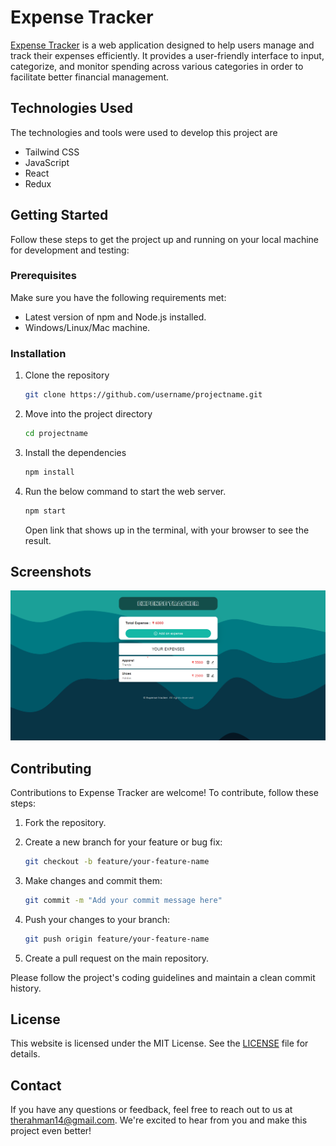 # Expense Tracker

[Expense Tracker](https://expense-tracker-rahmans-projects.vercel.app/) is a web application designed to help users manage and track their expenses efficiently. It provides a user-friendly interface to input, categorize, and monitor spending across various categories in order to facilitate better financial management.

## Technologies Used

The technologies and tools were used to develop this project are

- Tailwind CSS
- JavaScript
- React
- Redux

## Getting Started

Follow these steps to get the project up and running on your local machine for development and testing:

### Prerequisites

Make sure you have the following requirements met:

- Latest version of npm and Node.js installed.
- Windows/Linux/Mac machine.

### Installation

1. Clone the repository

   ```bash
   git clone https://github.com/username/projectname.git
   ```

2. Move into the project directory

   ```bash
   cd projectname
   ```

3. Install the dependencies

   ```bash
   npm install
   ```

4. Run the below command to start the web server.

   ```bash
   npm start
   ```

   Open link that shows up in the terminal, with your browser to see the result.

## Screenshots

![Homepage](./public/Homepage.png)

## Contributing

Contributions to Expense Tracker are welcome! To contribute, follow these steps:

1. Fork the repository.
2. Create a new branch for your feature or bug fix:

   ```bash
   git checkout -b feature/your-feature-name
   ```

3. Make changes and commit them:

   ```bash
   git commit -m "Add your commit message here"
   ```

4. Push your changes to your branch:

   ```bash
   git push origin feature/your-feature-name
   ```

5. Create a pull request on the main repository.

Please follow the project's coding guidelines and maintain a clean commit history.

## License

This website is licensed under the MIT License. See the [LICENSE](LICENSE) file for details.

## Contact

If you have any questions or feedback, feel free to reach out to us at <therahman14@gmail.com>. We're excited to hear from you and make this project even better!
